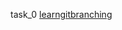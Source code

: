 task_0 [learngitbranching](https://github.com/Macaqu1nho/kottans_web_test/task_0/learngitbranching.jpg)
